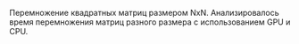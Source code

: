 Перемножение квадратных матриц размером NxN. 
Анализировалось время перемножения матриц разного размера с использованием GPU и CPU.
